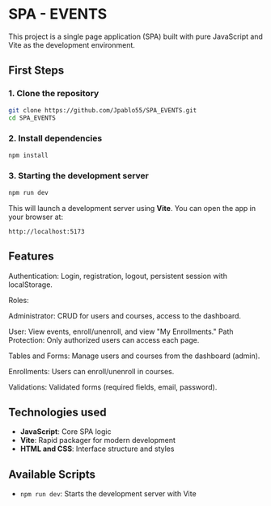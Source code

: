 # SPA - EVENTS

This project is a single page application (SPA) built with pure JavaScript and Vite as the development environment.

##  First Steps

### 1. Clone the repository

```bash
git clone https://github.com/Jpablo55/SPA_EVENTS.git
cd SPA_EVENTS
```

### 2. Install dependencies

```bash
npm install
```

### 3. Starting the development server

```bash
npm run dev
```

This will launch a development server using **Vite**. You can open the app in your browser at:

```
http://localhost:5173
```

## Features
Authentication: Login, registration, logout, persistent session with localStorage.

Roles:

Administrator: CRUD for users and courses, access to the dashboard.

User: View events, enroll/unenroll, and view "My Enrollments."
Path Protection: Only authorized users can access each page.

Tables and Forms: Manage users and courses from the dashboard (admin).

Enrollments: Users can enroll/unenroll in courses.

Validations: Validated forms (required fields, email, password).


##  Technologies used

- **JavaScript**: Core SPA logic
- **Vite**: Rapid packager for modern development
- **HTML and CSS**: Interface structure and styles

## Available Scripts

- `npm run dev`: Starts the development server with Vite


